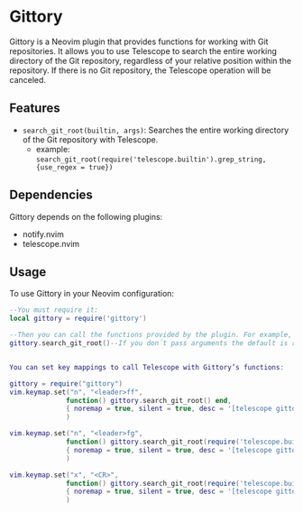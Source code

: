 # Gittory

Gittory is a Neovim plugin that provides functions for working with Git repositories. It allows you to use Telescope to search the entire working directory of the Git repository, regardless of your relative position within the repository. If there is no Git repository, the Telescope operation will be canceled.

## Features

- `search_git_root(builtin, args)`: Searches the entire working directory of the Git repository with Telescope.
  - example: `search_git_root(require('telescope.builtin').grep_string, {use_regex = true})`
  
## Dependencies

Gittory depends on the following plugins:
- notify.nvim
- telescope.nvim

## Usage

To use Gittory in your Neovim configuration:

```lua
--You must require it:
local gittory = require('gittory')

--Then you can call the functions provided by the plugin. For example, to use builtin.find_files in the actual working directory of the Git repository:
gittory.search_git_root()--If you don´t pass arguments the default is require('telescope.builtin').find_files, if you want to be explicit use: gittory.search_git_root(require('telescope.builtin').find_files)


You can set key mappings to call Telescope with Gittory’s functions:

gittory = require("gittory")
vim.keymap.set("n", "<leader>ff",
              function() gittory.search_git_root() end,
              { noremap = true, silent = true, desc = '[telescope gittory] find files' }
              )

vim.keymap.set("n", "<leader>fg",
              function() gittory.search_git_root(require('telescope.builtin').live_grep) end,
              { noremap = true, silent = true, desc = '[telescope gittory] live grep' }
              )

vim.keymap.set("x", "<CR>",
              function() gittory.search_git_root(require('telescope.builtin').grep_string, {use_regex = true}) end,
              { noremap = true, silent = true, desc = '[telescope gittory] string grep visual mode with regex' }
              )
```

